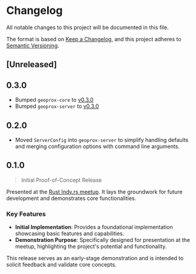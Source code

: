 # Changelog

All notable changes to this project will be documented in this file.

The format is based on [Keep a Changelog](https://keepachangelog.com/en/1.1.0/),
and this project adheres to [Semantic Versioning](https://semver.org/spec/v2.0.0.html).

## [Unreleased]

## 0.3.0

- Bumped `geoprox-core` to [v0.3.0](https://crates.io/crates/geoprox-core/0.3.0)
- Bumped `geoprox-server` to [v0.3.0](https://crates.io/crates/geoprox-server/0.3.0)

## 0.2.0

- Moved `ServerConfig` into `geoprox-server` to simplify handling defaults and merging configuration options with command line arguments.

## 0.1.0

> Initial Proof-of-Concept Release

Presented at the [Rust Indy.rs meetup](https://gitlab.com/indyrs/may2024). It lays the groundwork for future development and demonstrates core functionalities.

### Key Features

- **Initial Implementation**: Provides a foundational implementation showcasing basic features and capabilities.
- **Demonstration Purpose**: Specifically designed for presentation at the meetup, highlighting the project's potential and functionality.

This release serves as an early-stage demonstration and is intended to solicit feedback and validate core concepts.
